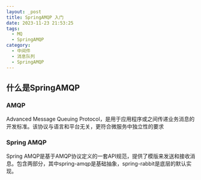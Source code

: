 ```yaml
---
layout: _post
title: SpringAMQP 入门
date: 2023-11-23 21:53:25
tags:
  - MQ
  - SpringAMQP
category: 
  - 中间件
  - 消息队列
  - SpringAMQP
---
```

## 什么是SpringAMQP
### AMQP
Advanced Message Queuing Protocol，是用于应用程序或之间传递业务消息的开发标准。该协议与语言和平台无关，更符合微服务中独立性的要求
### Spring AMQP
Spring AMQP是基于AMQP协议定义的一套API规范，提供了模版来发送和接收消息。包含两部分，其中spring-amqp是基础抽象，spring-rabbit是底层的默认实现。
